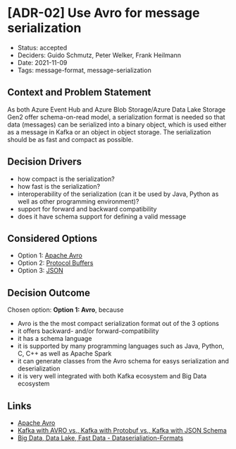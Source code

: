# [ADR-02] Use Avro for message serialization

- Status: accepted
- Deciders: Guido Schmutz, Peter Welker, Frank Heilmann
- Date: 2021-11-09 
- Tags: message-format, message-serialization

## Context and Problem Statement

As both Azure Event Hub and Azure Blob Storage/Azure Data Lake Storage Gen2 offer schema-on-read model, a serialization format is needed so that data (messages) can be serialized into a binary object, which is used either as a message in Kafka or an object in object storage. The serialization should be as fast and compact as possible.

## Decision Drivers <!-- optional -->

- how compact is the serialization?
- how fast is the serialization?
- interoperability of the serialization (can it be used by Java, Python as well as other programming environment)?
- support for forward and backward compatibility
- does it have schema support for defining a valid message

## Considered Options

- Option 1: [Apache Avro](http://avro.apache.org)
- Option 2: [Protocol Buffers](https://developers.google.com/protocol-buffers)
- Option 3: [JSON](https://www.json.org/json-en.html)

## Decision Outcome

Chosen option: **Option 1: Avro**, because

- Avro is the the most compact serialization format out of the 3 options
- it offers backward- and/or forward-compatibility
- it has a schema language
- it is supported by many programming languages such as Java, Python, C, C++ as well as Apache Spark
- it can generate classes from the Avro schema for easys serialization and deserialization
- it is very well integrated with both Kafka ecosystem and Big Data ecosystem

## Links <!-- optional -->

- [Apache Avro](http://avro.apache.org) <!-- example: Refined by [xxx](yyyymmdd-xxx.md) -->
- [Kafka with AVRO vs., Kafka with Protobuf vs., Kafka with JSON Schema](https://simon-aubury.medium.com/kafka-with-avro-vs-kafka-with-protobuf-vs-kafka-with-json-schema-667494cbb2af)
- [Big Data, Data Lake, Fast Data - Dataserialiation-Formats](https://es.slideshare.net/gschmutz/big-data-data-lake-datenserialisierungsformate)
